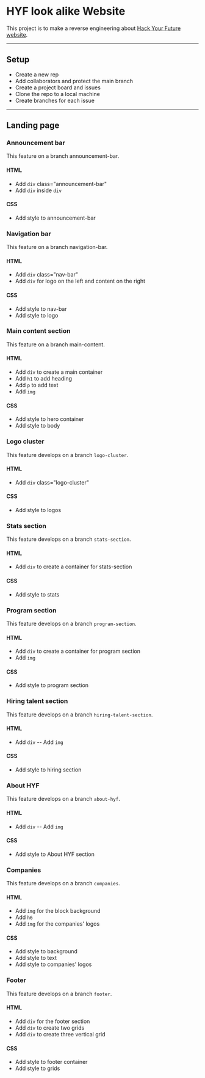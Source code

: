 # HYF look alike Website

<!-- describe your project -->
This project is to make a  reverse engineering about  [Hack Your Future website](https://www.hackyourfuture.net/).

---

## Setup

- Create a new rep
- Add collaborators and protect the main branch
- Create a project board and issues
- Clone the repo to a local machine
- Create branches for each issue

---

## Landing page

### Announcement bar

This feature  on a branch announcement-bar.

#### HTML

- Add `div` class="announcement-bar"
- Add `div` inside `div`

#### CSS

- Add style to announcement-bar

### Navigation bar

This feature  on a branch navigation-bar.

#### HTML

- Add `div` class="nav-bar"
- Add `div` for logo on the left and content on the right

#### CSS

- Add style to nav-bar
- Add style to logo

### Main content section

This feature  on a branch main-content.

#### HTML

- Add `div` to create a main container
- Add `h1` to add heading
- Add `p` to add text
- Add `img`

#### CSS

- Add style to hero container
- Add style to body

### Logo cluster

This feature develops on a branch `logo-cluster`.

#### HTML

- Add `div` class="logo-cluster"

#### CSS

- Add style to logos

### Stats section

This feature develops on a branch `stats-section`.

#### HTML

- Add `div` to create a container for stats-section

#### CSS

- Add style to stats

### Program section

This feature develops on a branch `program-section`.

#### HTML

- Add `div` to create a container for program section
- Add `img`

#### CSS

- Add style to program section

### Hiring talent section

This feature develops on a branch `hiring-talent-section`.

#### HTML

- Add `div`
-- Add `img`

#### CSS

- Add style to hiring section

### About HYF

This feature develops on a branch `about-hyf`.

#### HTML

- Add `div`
-- Add `img`

#### CSS

- Add style to About HYF section

### Companies

This feature develops on a branch `companies`.

#### HTML

- Add `img` for the block background
- Add `h6`
- Add `img` for the companies' logos

#### CSS

- Add style to background
- Add style to text
- Add style to companies' logos

### Footer

This feature develops on a branch `footer`.

#### HTML

- Add `div` for the footer section
- Add `div` to create two grids
- Add `div` to create three vertical grid

#### CSS

- Add style to footer container
- Add style to grids
